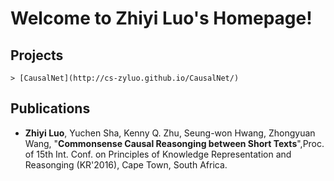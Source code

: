 # Welcome to Zhiyi Luo's Homepage!

## Projects
    > [CausalNet](http://cs-zyluo.github.io/CausalNet/)
    
## Publications
*   **Zhiyi Luo**, Yuchen Sha, Kenny Q. Zhu, Seung-won Hwang, Zhongyuan Wang, "**Commonsense Causal Reasonging between Short Texts**",Proc. of 15th Int. Conf. on Principles of Knowledge Representation and Reasonging (KR'2016), Cape Town, South Africa.


    
